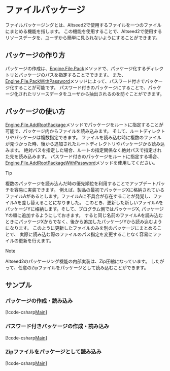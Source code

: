 # ファイルパッケージ

ファイルパッケージングとは、Altseed2で使用するファイルを一つのファイルにまとめる機能を指します。
この機能を使用することで、Altseed2で使用するリソースデータを、ユーザから簡単に見られないようにすることができます。

## パッケージの作り方
パッケージの作成は、[Engine.File.Pack](xref:Altseed2.File.Pack(System.String,System.String))メソッドで、パッケージ化するディレクトリとパッケージのパスを指定することでできます。
また、[Engine.File.PackWithPassword](xref:Altseed2.File.PackWithPassword(System.String,System.String,System.String))メソッドによって、パスワード付きでパッケージ化することが可能です。
パスワード付きのパッケージにすることで、パッケージ化されたリソースデータをユーザから抽出されるのを防ぐことができます。

## パッケージの使い方
[Engine.File.AddRootPackage](xref:Altseed2.File.AddRootPackage(System.String))メソッドでパッケージをルートに指定することが可能で、パッケージ内からファイルを読み込みます。
そして、ルートディレクトリやパッケージは複数指定できます。
ファイルを読み込む時に複数のファイルが見つかった時、後から追加されたルートディレクトリやパッケージから読み込みます。
絶対パスを指定した場合、ルートの指定関係なく絶対パスで指定された先を読み込みます。
パスワード付きのパッケージをルートに指定する場合、[Engine.File.AddRootPackageWithPassword](xref:Altseed2.File.AddRootPackageWithPassword(System.String,System.String))メソッドを使用してください。

> [!TIP]
> 複数のパッケージを読み込んだ時の優先順位を利用することでアップデートパッチを容易に実装できます。
> 例えば、製品の最初でパッケージXに格納されているファイルAがあるとします。ファイルAに不具合が存在することが発覚し、ファイルAを差し替えることになりました。
> このとき、更新した新しいファイルAをパッケージYに格納します。そして、プログラム側ではパッケージX, パッケージYの順に追加するようにしておきます。
> すると同じ名前のファイルAを読み込むときにパッケージXからでなく、後から追加したパッケージYから読み込むようになります。
> このように更新したファイルのみを別のパッケージにまとめることで、 実際に読み込む際のファイルのパス指定を変更することなく容易にファイルの更新を行えます。

> [!NOTE]
> Altseed2のパッケージング機能の内部実装は、Zip圧縮になっています。
> したがって、任意のZipファイルをパッケージとして読み込むことができます。

## サンプル

### パッケージの作成・読み込み

[!code-csharp[Main](../../Src/Samples/File/Package.cs)]

### パスワード付きパッケージの作成・読み込み

[!code-csharp[Main](../../Src/Samples/File/PackageWithPassword.cs)]

### Zipファイルをパッケージとして読み込み

[!code-csharp[Main](../../Src/Samples/File/PackageFromZip.cs)]